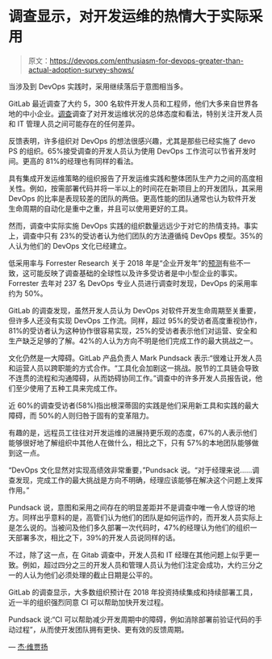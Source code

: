 # 调查显示，对开发运维的热情大于实际采用

> 原文：<https://devops.com/enthusiasm-for-devops-greater-than-actual-adoption-survey-shows/>

当涉及到 DevOps 实践时，采用继续落后于意图相当多。

GitLab 最近调查了大约 5，300 名软件开发人员和工程师，他们大多来自世界各地的中小企业。[调查](https://about.gitlab.com/developer-survey/2018/)调查了对开发运维状况的总体态度和看法，特别关注开发人员和 IT 管理人员之间可能存在的任何差异。

反馈表明，许多组织对 DevOps 的想法很感兴趣，尤其是那些已经实施了 devo PS 的组织。65%接受调查的开发人员认为使用 DevOps 工作流可以节省开发时间。更高的 81%的经理也有同样的看法。

具有集成开发运维策略的组织报告了开发运维实践和整体团队生产力之间的高度相关性。例如，按需部署代码并将一半以上的时间花在新项目上的开发团队，其采用 DevOps 的比率是表现较差的团队的两倍。更高性能的团队通常也认为软件开发生命周期的自动化是重中之重，并且可以使用更好的工具。

然而，调查中实际实施 DevOps 实践的组织数量远远少于对它的热情支持。事实上，调查中只有 23%的受访者认为他们团队的方法遵循纯 DevOps 模型。35%的人认为他们的 DevOps 文化已经建立。

低采用率与 Forrester Research 关于 2018 年是“企业开发年”的[预测](https://go.forrester.com/blogs/2018-the-year-of-enterprise-devops/)有些不一致，这可能反映了调查基础的全球性以及许多受访者是中小型企业的事实。Forrester 去年对 237 名 DevOps 专业人员进行调查时发现，DevOps 的采用率约为 50%。

GitLab 的调查发现，虽然开发人员认为 DevOps 对软件开发生命周期至关重要，但许多人还没有实现 DevOps 工作流。同样，超过 95%的受访者高度重视协作，81%的受访者认为这种协作很容易实现，25%的受访者表示他们对运营、安全和生产缺乏足够的了解。42%的人认为方向不明是他们完成工作的最大挑战之一。

文化仍然是一大障碍。GitLab 产品负责人 Mark Pundsack 表示:“很难让开发人员和运营人员以跨职能的方式合作。“工具化会加剧这一挑战。脱节的工具链会导致不连贯的流程和沟通障碍，从而妨碍协同工作。”调查中的许多开发人员报告说，他们至少使用了五种工具来完成工作。

近 60%的调查受访者(58%)指出根深蒂固的实践是他们采用新工具和实践的最大障碍，而 50%的人则归咎于固有的变革阻力。

有趣的是，远程员工往往对开发运维的进展持更乐观的态度，67%的人表示他们能够很好地了解组织中其他人在做什么，相比之下，只有 57%的本地团队能够做到这一点。

“DevOps 文化显然对实现高绩效非常重要，”Pundsack 说。“对于经理来说……调查发现，完成工作的最大挑战是方向不明确，经理应该能够在解决这个问题上发挥作用。”

Pundsack 说，意图和采用之间存在的明显差距并不是调查中唯一令人惊讶的地方。同样出乎意料的是，高管们认为他们的团队是如何运作的，而开发人员实际上是怎么说的。当被问及他们多久部署一次代码时，47%的经理认为他们的组织一天部署多次，相比之下，39%的开发人员说同样的话。

不过，除了这一点，在 Gitab 调查中，开发人员和 IT 经理在其他问题上似乎更一致。例如，超过四分之三的开发人员和管理人员认为他们注定会成功，大约三分之一的人认为他们必须处理的截止日期是公平的。

GitLab 的调查显示，大多数组织预计在 2018 年投资持续集成和持续部署工具，近一半的组织强烈同意 CI 可以帮助加快开发过程。

Pundsack 说:“CI 可以帮助减少开发周期中的障碍，例如消除部署前验证代码的手动过程”，从而使开发团队拥有更快、更有效的反馈周期。

— [杰·维贾扬](https://devops.com/author/jai-vijayan/)